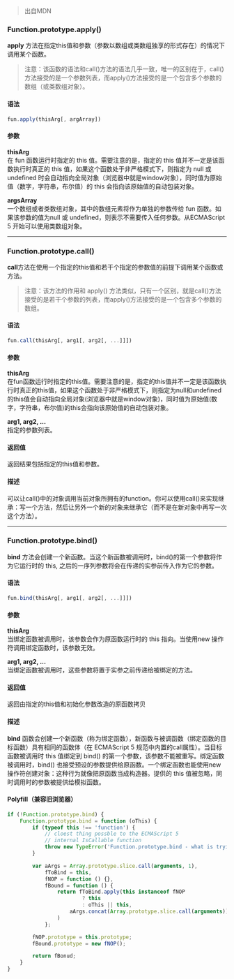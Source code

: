 > 出自MDN

### Function.prototype.apply()

**apply** 方法在指定this值和参数（参数以数组或类数组独享的形式存在）的情况下调用某个函数。

> 注意：该函数的语法和call()方法的语法几乎一致，唯一的区别在于，call()方法接受的是一个参数列表，而apply()方法接受的是一个包含多个参数的数组（或类数组对象）。

#### 语法
```js
fun.apply(thisArg[, argArray])
```
#### 参数
**thisArg**  
在 fun 函数运行时指定的 this 值。需要注意的是，指定的 this 值并不一定是该函数执行时真正的 this 值，如果这个函数处于非严格模式下，则指定为 null 或 undefined 时会自动指向全局对象（浏览器中就是window对象），同时值为原始值（数字，字符串，布尔值）的 this 会指向该原始值的自动包装对象。  

**argsArray**    
一个数组或者类数组对象，其中的数组元素将作为单独的参数传给 fun 函数。如果该参数的值为null 或 undefined，则表示不需要传入任何参数。从ECMAScript 5 开始可以使用类数组对象。

---

### Function.prototype.call()
**call**方法在使用一个指定的this值和若干个指定的参数值的前提下调用某个函数或方法。

> 注意：该方法的作用和 apply() 方法类似，只有一个区别，就是call()方法接受的是若干个参数的列表，而apply()方法接受的是一个包含多个参数的数组。

#### 语法
```js
fun.call(thisArg[, arg1[, arg2[, ...]]])
```

#### 参数
**thisArg**  
在fun函数运行时指定的this值。需要注意的是，指定的this值并不一定是该函数执行时真正的this值，如果这个函数处于非严格模式下，则指定为null和undefined的this值会自动指向全局对象(浏览器中就是window对象)，同时值为原始值(数字，字符串，布尔值)的this会指向该原始值的自动包装对象。  

**arg1, arg2, ...**  
指定的参数列表。

#### 返回值
返回结果包括指定的this值和参数。

#### 描述
可以让call()中的对象调用当前对象所拥有的function。你可以使用call()来实现继承：写一个方法，然后让另外一个新的对象来继承它（而不是在新对象中再写一次这个方法）。  

---

### Function.prototype.bind()
**bind** 方法会创建一个新函数。当这个新函数被调用时，bind()的第一个参数将作为它运行时的 this, 之后的一序列参数将会在传递的实参前传入作为它的参数。

#### 语法
```js
fun.bind(thisArg[, arg1[, arg2[, ...]]])
```

#### 参数
**thisArg**  
当绑定函数被调用时，该参数会作为原函数运行时的 this 指向。当使用new 操作符调用绑定函数时，该参数无效。  

**arg1, arg2, ...**  
当绑定函数被调用时，这些参数将置于实参之前传递给被绑定的方法。  

#### 返回值
返回由指定的this值和初始化参数改造的原函数拷贝

#### 描述
**bind** 函数会创建一个新函数（称为绑定函数），新函数与被调函数（绑定函数的目标函数）具有相同的函数体（在 ECMAScript 5 规范中内置的call属性）。当目标函数被调用时 this 值绑定到 bind() 的第一个参数，该参数不能被重写。绑定函数被调用时，bind() 也接受预设的参数提供给原函数。一个绑定函数也能使用new操作符创建对象：这种行为就像把原函数当成构造器。提供的 this 值被忽略，同时调用时的参数被提供给模拟函数。

#### Polyfill（兼容旧浏览器）
```js
if (!Function.prototype.bind) {
	Function.prototype.bind = function (oThis) {
		if (typeof this !== 'function') {
			// cloest thing possble to the ECMAScript 5
			// internal IsCallable function 
			throw new TypeError('Function.prototype.bind - what is trying to be bound is not callable');
		}

		var aArgs = Array.prototype.slice.call(arguments, 1),
			fToBind = this,
			fNOP = function () {},
			fBound = function () {
				return fToBind.apply(this instanceof fNOP
						? this
						: oThis || this,
					aArgs.concat(Array.prototype.slice.call(arguments))
				)
			};

		fNOP.prototype = this.prototype;
		fBound.prototype = new fNOP();

		return fBonud;
	}
}
```